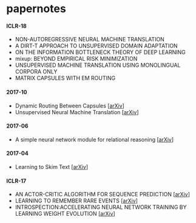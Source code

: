 # papernotes
#### ICLR-18
- NON-AUTOREGRESSIVE NEURAL MACHINE TRANSLATION
- A DIRT-T APPROACH TO UNSUPERVISED DOMAIN ADAPTATION
- ON THE INFORMATION BOTTLENECK THEORY OF DEEP LEARNING
- mixup: BEYOND EMPIRICAL RISK MINIMIZATION
- UNSUPERVISED MACHINE TRANSLATION USING MONOLINGUAL CORPORA ONLY
- MATRIX CAPSULES WITH EM ROUTING

#### 2017-10
- Dynamic Routing Between Capsules [[arXiv](https://arxiv.org/abs/1710.09829v1.pdf)]
- Unsupervised Neural Machine Translation [[arXiv](https://arxiv.org/abs/1710.11041v1)]

#### 2017-06
- A simple neural network module for relational reasoning [[arXiv](https://arxiv.org/abs/1706.01427)]

#### 2017-04
- Learning to Skim Text [[arXiv](https://arxiv.org/abs/1704.06877.pdf)]

#### ICLR-17
- AN ACTOR-CRITIC ALGORITHM FOR SEQUENCE PREDICTION [[arXiv](https://arxiv.org/abs/1607.07086.pdf)]
- LEARNING TO REMEMBER RARE EVENTS [[arXiv](https://arxiv.org/abs/1703.03129)]
- INTROSPECTION:ACCELERATING NEURAL NETWORK TRAINING BY LEARNING WEIGHT EVOLUTION [[arXiv](https://arxiv.org/abs/1704.04959.pdf)]
